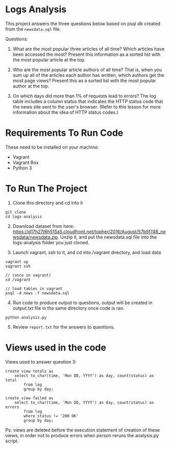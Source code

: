 # Logs Analysis

This project answers the three questions below based on psql db created from the `newsdata.sql` file.

Questions:
1. What are the most popular three articles of all time? Which articles have been accessed the most? Present this information as a sorted list with the most popular article at the top.

2. Who are the most popular article authors of all time? That is, when you sum up all of the articles each author has written, which authors get the most page views? Present this as a sorted list with the most popular author at the top.

3. On which days did more than 1% of requests lead to errors? The log table includes a column status that indicates the HTTP status code that the news site sent to the user's browser. (Refer to this lesson for more information about the idea of HTTP status codes.)

# Requirements To Run Code

These need to be installed on your machine:

- Vagrant
- Vagrant Box
- Python 3

# To Run The Project

1. Clone this directory and cd into it

```
git clone
cd logs-analysis
```

2. Download dataset from here: https://d17h27t6h515a5.cloudfront.net/topher/2016/August/57b5f748_newsdata/newsdata.zip.
   Unzip it, and put the newsdata.sql file into the logs-analysis folder you just cloned.

3. Launch vagrant, ssh to it, and cd into /vagrant directory, and load data

```
vagrant up
vagrant ssh

// (once in vagrant)
cd /vagrant

// load tables in vagrant
psql -d news -f newsdata.sql
```

4. Run code to produce output to questions, output will be created in output.txt file in the same directory once code is ran.

```
python analysis.py
```

5. Review `report.txt` for the answers to questions.

# Views used in the code
Views used to answer question 3:

```
create view totals as
    select to_char(time, 'Mon DD, YYYY') as day, count(status) as total
        from log
        group by day;

create view failed as
    select to_char(time, 'Mon DD, YYYY') as day, count(status) as errors
        from log
        where status != '200 OK'
        group by day;
```

Ps: views are deleted before the execution statement of creation of these views, in order not to produce errors when person reruns the analysis.py script.
